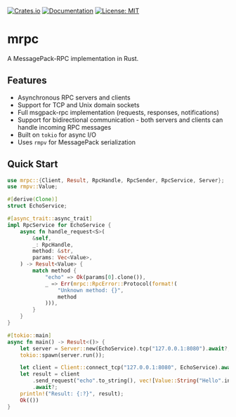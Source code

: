[![Crates.io](https://img.shields.io/crates/v/mrpc.svg)](https://crates.io/crates/mrpc)
[![Documentation](https://docs.rs/mrpc/badge.svg)](https://docs.rs/mrpc)
[![License: MIT](https://img.shields.io/badge/License-MIT-yellow.svg)](https://opensource.org/licenses/MIT)

# mrpc

A MessagePack-RPC implementation in Rust.

## Features

- Asynchronous RPC servers and clients
- Support for TCP and Unix domain sockets
- Full msgpack-rpc implementation (requests, responses, notifications)
- Support for bidirectional communication - both servers and clients can handle incoming RPC messages
- Built on `tokio` for async I/O
- Uses `rmpv` for MessagePack serialization

## Quick Start

```rust
use mrpc::{Client, Result, RpcHandle, RpcSender, RpcService, Server};
use rmpv::Value;

#[derive(Clone)]
struct EchoService;

#[async_trait::async_trait]
impl RpcService for EchoService {
    async fn handle_request<S>(
        &self,
        _: RpcHandle,
        method: &str,
        params: Vec<Value>,
    ) -> Result<Value> {
        match method {
            "echo" => Ok(params[0].clone()),
            _ => Err(mrpc::RpcError::Protocol(format!(
                "Unknown method: {}",
                method
            ))),
        }
    }
}

#[tokio::main]
async fn main() -> Result<()> {
    let server = Server::new(EchoService).tcp("127.0.0.1:8080").await?;
    tokio::spawn(server.run());

    let client = Client::connect_tcp("127.0.0.1:8080", EchoService).await?;
    let result = client
        .send_request("echo".to_string(), vec![Value::String("Hello".into())])
        .await?;
    println!("Result: {:?}", result);
    Ok(())
}
```
